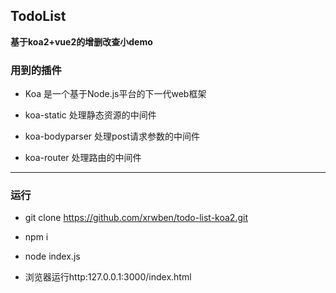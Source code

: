 ## TodoList

**基于koa2+vue2的增删改查小demo**

### 用到的插件

- Koa 是一个基于Node.js平台的下一代web框架

- koa-static 处理静态资源的中间件

- koa-bodyparser 处理post请求参数的中间件

- koa-router 处理路由的中间件

----

### 运行

- git clone https://github.com/xrwben/todo-list-koa2.git

- npm i

- node index.js

- 浏览器运行http:127.0.0.1:3000/index.html